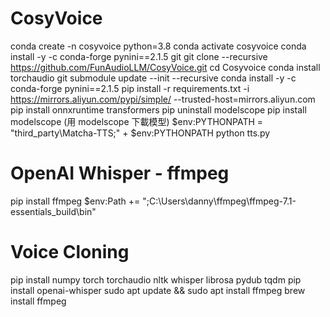 # CosyVoice

conda create -n cosyvoice python=3.8
conda activate cosyvoice
conda install -y -c conda-forge pynini==2.1.5 git
git clone --recursive https://github.com/FunAudioLLM/CosyVoice.git
cd Cosyvoice
conda install torchaudio
git submodule update --init --recursive
conda install -y -c conda-forge pynini==2.1.5
pip install -r requirements.txt -i https://mirrors.aliyun.com/pypi/simple/ --trusted-host=mirrors.aliyun.com
pip install onnxruntime transformers
pip uninstall modelscope
pip install modelscope
(用 modelscope 下載模型)
$env:PYTHONPATH = "third_party\Matcha-TTS;" + $env:PYTHONPATH
python tts.py

# OpenAI Whisper - ffmpeg

pip install ffmpeg
\$env:Path += ";C:\Users\danny\ffmpeg\ffmpeg-7.1-essentials_build\bin\"

# Voice Cloning

pip install numpy torch torchaudio nltk whisper librosa pydub tqdm
pip install openai-whisper
sudo apt update && sudo apt install ffmpeg
brew install ffmpeg
